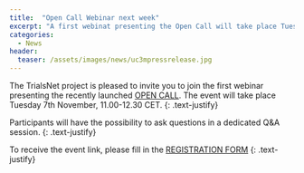 ```yaml
---
title:  "Open Call Webinar next week"
excerpt: "A first webinat presenting the Open Call will take place Tuesday 7th November"
categories: 
  - News
header:
  teaser: /assets/images/news/uc3mpressrelease.jpg
---
```


The TrialsNet project is pleased to invite you to join the first webinar presenting the recently launched [OPEN CALL](https://trialsnet.eu/open-call/). The event will take place Tuesday 7th November, 11.00-12.30 CET.
{: .text-justify}

Participants will have the possibility to ask questions in a dedicated Q&A session.
{: .text-justify}

To receive the event link, please fill in the [REGISTRATION FORM](https://ec.europa.eu/eusurvey/runner/TrialsNetOpenCallWebinar2023)
{: .text-justify}
